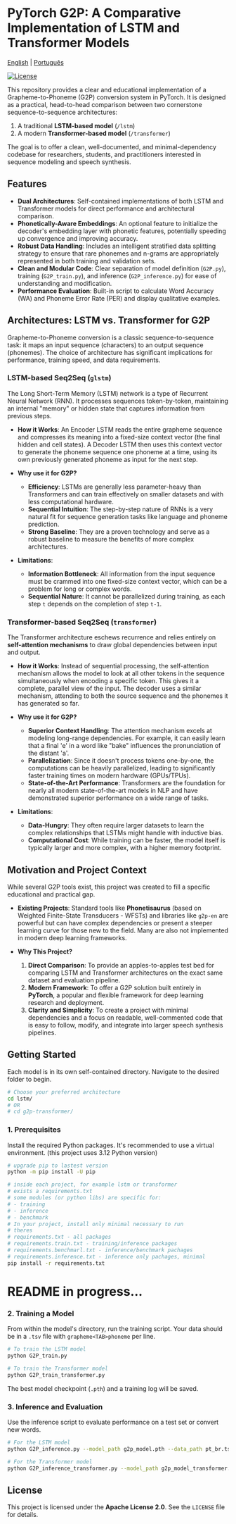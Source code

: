 # PyTorch G2P: A Comparative Implementation of LSTM and Transformer Models
[English](./README.md) | [Português](./README.pt.md)

[![License](https://img.shields.io/badge/License-Apache_2.0-blue.svg)](https://opensource.org/licenses/Apache-2.0)

This repository provides a clear and educational implementation of a Grapheme-to-Phoneme (G2P) conversion system in PyTorch. It is designed as a practical, head-to-head comparison between two cornerstone sequence-to-sequence architectures:

1.  A traditional **LSTM-based model** (`/lstm`)
2.  A modern **Transformer-based model** (`/transformer`)

The goal is to offer a clean, well-documented, and minimal-dependency codebase for researchers, students, and practitioners interested in sequence modeling and speech synthesis.

## Features

*   **Dual Architectures**: Self-contained implementations of both LSTM and Transformer models for direct performance and architectural comparison.
*   **Phonetically-Aware Embeddings**: An optional feature to initialize the decoder's embedding layer with phonetic features, potentially speeding up convergence and improving accuracy.
*   **Robust Data Handling**: Includes an intelligent stratified data splitting strategy to ensure that rare phonemes and n-grams are appropriately represented in both training and validation sets.
*   **Clean and Modular Code**: Clear separation of model definition (`G2P.py`), training (`G2P_train.py`), and inference (`G2P_inference.py`) for ease of understanding and modification.
*   **Performance Evaluation**: Built-in script to calculate Word Accuracy (WA) and Phoneme Error Rate (PER) and display qualitative examples.

<!-- You can add a high-level diagram of the G2P process here -->
<!-- Example: <p align="center"><img src="path/to/your/diagram.png" width="700"></p> -->

## Architectures: LSTM vs. Transformer for G2P

Grapheme-to-Phoneme conversion is a classic sequence-to-sequence task: it maps an input sequence (characters) to an output sequence (phonemes). The choice of architecture has significant implications for performance, training speed, and data requirements.

### LSTM-based Seq2Seq (`glstm`)

The Long Short-Term Memory (LSTM) network is a type of Recurrent Neural Network (RNN). It processes sequences token-by-token, maintaining an internal "memory" or hidden state that captures information from previous steps.

*   **How it Works**: An Encoder LSTM reads the entire grapheme sequence and compresses its meaning into a fixed-size context vector (the final hidden and cell states). A Decoder LSTM then uses this context vector to generate the phoneme sequence one phoneme at a time, using its own previously generated phoneme as input for the next step.

*   **Why use it for G2P?**
    *   **Efficiency**: LSTMs are generally less parameter-heavy than Transformers and can train effectively on smaller datasets and with less computational hardware.
    *   **Sequential Intuition**: The step-by-step nature of RNNs is a very natural fit for sequence generation tasks like language and phoneme prediction.
    *   **Strong Baseline**: They are a proven technology and serve as a robust baseline to measure the benefits of more complex architectures.

*   **Limitations**:
    *   **Information Bottleneck**: All information from the input sequence must be crammed into one fixed-size context vector, which can be a problem for long or complex words.
    *   **Sequential Nature**: It cannot be parallelized during training, as each step `t` depends on the completion of step `t-1`.

<!-- You can add a diagram of the LSTM Encoder-Decoder model here -->

### Transformer-based Seq2Seq (`transformer`)

The Transformer architecture eschews recurrence and relies entirely on **self-attention mechanisms** to draw global dependencies between input and output.

*   **How it Works**: Instead of sequential processing, the self-attention mechanism allows the model to look at all other tokens in the sequence simultaneously when encoding a specific token. This gives it a complete, parallel view of the input. The decoder uses a similar mechanism, attending to both the source sequence and the phonemes it has generated so far.

*   **Why use it for G2P?**
    *   **Superior Context Handling**: The attention mechanism excels at modeling long-range dependencies. For example, it can easily learn that a final 'e' in a word like "bake" influences the pronunciation of the distant 'a'.
    *   **Parallelization**: Since it doesn't process tokens one-by-one, the computations can be heavily parallelized, leading to significantly faster training times on modern hardware (GPUs/TPUs).
    *   **State-of-the-Art Performance**: Transformers are the foundation for nearly all modern state-of-the-art models in NLP and have demonstrated superior performance on a wide range of tasks.

*   **Limitations**:
    *   **Data-Hungry**: They often require larger datasets to learn the complex relationships that LSTMs might handle with inductive bias.
    *   **Computational Cost**: While training can be faster, the model itself is typically larger and more complex, with a higher memory footprint.

<!-- You can add a diagram of the Transformer model here -->

## Motivation and Project Context

While several G2P tools exist, this project was created to fill a specific educational and practical gap.

*   **Existing Projects**: Standard tools like **Phonetisaurus** (based on Weighted Finite-State Transducers - WFSTs) and libraries like `g2p-en` are powerful but can have complex dependencies or present a steeper learning curve for those new to the field. Many are also not implemented in modern deep learning frameworks.

*   **Why This Project?**
    1.  **Direct Comparison**: To provide an apples-to-apples test bed for comparing LSTM and Transformer architectures on the exact same dataset and evaluation pipeline.
    2.  **Modern Framework**: To offer a G2P solution built entirely in **PyTorch**, a popular and flexible framework for deep learning research and deployment.
    3.  **Clarity and Simplicity**: To create a project with minimal dependencies and a focus on readable, well-commented code that is easy to follow, modify, and integrate into larger speech synthesis pipelines.

## Getting Started

Each model is in its own self-contained directory. Navigate to the desired folder to begin.

```bash
# Choose your preferred architecture
cd lstm/
# OR
# cd g2p-transformer/
```

### 1. Prerequisites

Install the required Python packages. It's recommended to use a virtual environment.
(this project uses 3.12 Python version)

```bash
# upgrade pip to lastest version
python -m pip install -U pip
```

```bash
# inside each project, for example lstm or transformer
# exists a requirements.txt
# some modules (or python libs) are specific for:
# - training
# - inference
# - benchmark
# In your project, install only minimal necessary to run
# theres
# requirements.txt - all packages
# requirements.train.txt - training/inference packages
# requirements.benchmarl.txt - inference/benchmark pachages
# requirements.inference.txt - inference only pachages, minimal
pip install -r requirements.txt
```

# README in progress...

### 2. Training a Model

From within the model's directory, run the training script. Your data should be in a `.tsv` file with `grapheme<TAB>phoneme` per line.

```bash
# To train the LSTM model
python G2P_train.py

# To train the Transformer model
python G2P_train_transformer.py
```

The best model checkpoint (`.pth`) and a training log will be saved.

### 3. Inference and Evaluation

Use the inference script to evaluate performance on a test set or convert new words.

```bash
# For the LSTM model
python G2P_inference.py --model_path g2p_model.pth --data_path pt_br.tsv

# For the Transformer model
python G2P_inference_transformer.py --model_path g2p_model_transformer.pth --data_path pt_br.tsv
```

## License

This project is licensed under the **Apache License 2.0**. See the `LICENSE` file for details.